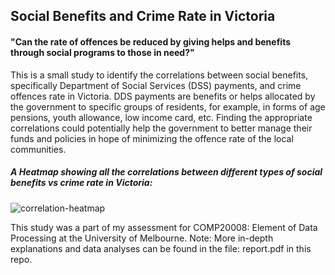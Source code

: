## Social Benefits and Crime Rate in Victoria

#### "Can the rate of offences be reduced by giving helps and benefits through social programs to those in need?"

This is a small study to identify the correlations between social benefits, specifically Department of Social Services (DSS) payments, and crime offences rate in Victoria. DDS payments are benefits or helps allocated by the government to specific groups of residents, for example, in forms of age pensions, youth allowance, low income card, etc. Finding the appropriate correlations could potentially help the government to better manage their funds and policies in hope of minimizing the offence rate of the local communities.

##### A Heatmap showing all the correlations between different types of social benefits vs crime rate in Victoria: 
![correlation-heatmap](https://raw.githubusercontent.com/nickangmc/social-benefits-vs-crime-rate/master/Visualizations/correlation-heatmap-between-social-benefits-and-crime.png)

This study was a part of my assessment for COMP20008: Element of Data Processing at the University of Melbourne. Note: More in-depth explanations and data analyses can be found in the file: report.pdf in this repo. 
